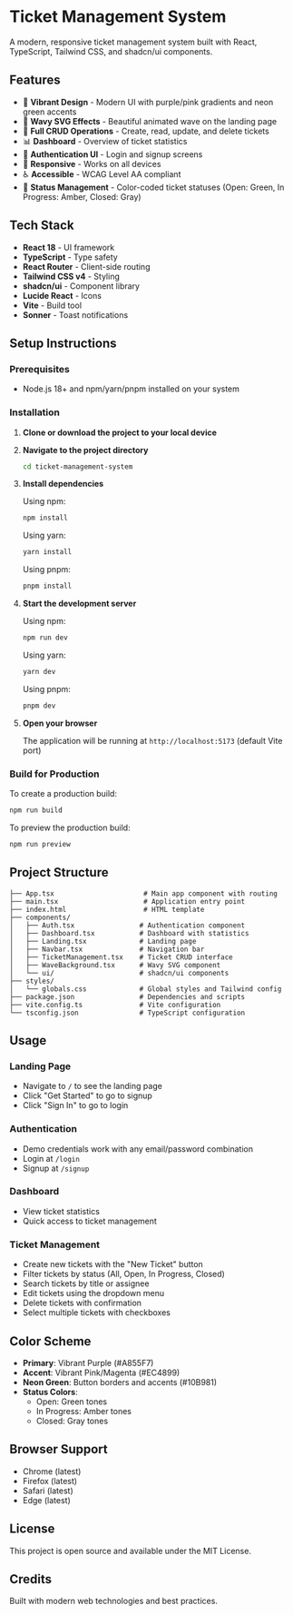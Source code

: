 # Ticket Management System

A modern, responsive ticket management system built with React, TypeScript, Tailwind CSS, and shadcn/ui components.

## Features

- 🎨 **Vibrant Design** - Modern UI with purple/pink gradients and neon green accents
- 🌊 **Wavy SVG Effects** - Beautiful animated wave on the landing page
- 🎫 **Full CRUD Operations** - Create, read, update, and delete tickets
- 📊 **Dashboard** - Overview of ticket statistics
- 🔐 **Authentication UI** - Login and signup screens
- 📱 **Responsive** - Works on all devices
- ♿ **Accessible** - WCAG Level AA compliant
- 🎯 **Status Management** - Color-coded ticket statuses (Open: Green, In Progress: Amber, Closed: Gray)

## Tech Stack

- **React 18** - UI framework
- **TypeScript** - Type safety
- **React Router** - Client-side routing
- **Tailwind CSS v4** - Styling
- **shadcn/ui** - Component library
- **Lucide React** - Icons
- **Vite** - Build tool
- **Sonner** - Toast notifications

## Setup Instructions

### Prerequisites

- Node.js 18+ and npm/yarn/pnpm installed on your system

### Installation

1. **Clone or download the project to your local device**

2. **Navigate to the project directory**
   ```bash
   cd ticket-management-system
   ```

3. **Install dependencies**
   
   Using npm:
   ```bash
   npm install
   ```
   
   Using yarn:
   ```bash
   yarn install
   ```
   
   Using pnpm:
   ```bash
   pnpm install
   ```

4. **Start the development server**
   
   Using npm:
   ```bash
   npm run dev
   ```
   
   Using yarn:
   ```bash
   yarn dev
   ```
   
   Using pnpm:
   ```bash
   pnpm dev
   ```

5. **Open your browser**
   
   The application will be running at `http://localhost:5173` (default Vite port)

### Build for Production

To create a production build:

```bash
npm run build
```

To preview the production build:

```bash
npm run preview
```

## Project Structure

```
├── App.tsx                      # Main app component with routing
├── main.tsx                     # Application entry point
├── index.html                   # HTML template
├── components/
│   ├── Auth.tsx                # Authentication component
│   ├── Dashboard.tsx           # Dashboard with statistics
│   ├── Landing.tsx             # Landing page
│   ├── Navbar.tsx              # Navigation bar
│   ├── TicketManagement.tsx    # Ticket CRUD interface
│   ├── WaveBackground.tsx      # Wavy SVG component
│   └── ui/                     # shadcn/ui components
├── styles/
│   └── globals.css             # Global styles and Tailwind config
├── package.json                # Dependencies and scripts
├── vite.config.ts              # Vite configuration
└── tsconfig.json               # TypeScript configuration
```

## Usage

### Landing Page
- Navigate to `/` to see the landing page
- Click "Get Started" to go to signup
- Click "Sign In" to go to login

### Authentication
- Demo credentials work with any email/password combination
- Login at `/login`
- Signup at `/signup`

### Dashboard
- View ticket statistics
- Quick access to ticket management

### Ticket Management
- Create new tickets with the "New Ticket" button
- Filter tickets by status (All, Open, In Progress, Closed)
- Search tickets by title or assignee
- Edit tickets using the dropdown menu
- Delete tickets with confirmation
- Select multiple tickets with checkboxes

## Color Scheme

- **Primary**: Vibrant Purple (#A855F7)
- **Accent**: Vibrant Pink/Magenta (#EC4899)
- **Neon Green**: Button borders and accents (#10B981)
- **Status Colors**:
  - Open: Green tones
  - In Progress: Amber tones
  - Closed: Gray tones

## Browser Support

- Chrome (latest)
- Firefox (latest)
- Safari (latest)
- Edge (latest)

## License

This project is open source and available under the MIT License.

## Credits

Built with modern web technologies and best practices.
